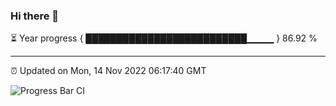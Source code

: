 ### Hi there 👋

⏳ Year progress { ██████████████████████████▁▁▁▁ } 86.92 %

---

⏰ Updated on Mon, 14 Nov 2022 06:17:40 GMT

![Progress Bar CI](https://github.com/liununu/liununu/workflows/Progress%20Bar%20CI/badge.svg)
